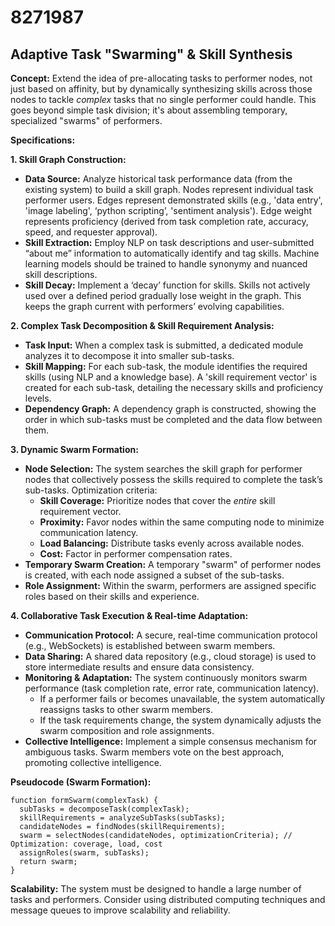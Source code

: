 # 8271987

## Adaptive Task "Swarming" & Skill Synthesis

**Concept:** Extend the idea of pre-allocating tasks to performer nodes, not just based on affinity, but by dynamically synthesizing skills across those nodes to tackle *complex* tasks that no single performer could handle. This goes beyond simple task division; it's about assembling temporary, specialized "swarms" of performers.

**Specifications:**

**1. Skill Graph Construction:**

*   **Data Source:**  Analyze historical task performance data (from the existing system) to build a skill graph. Nodes represent individual task performer users. Edges represent demonstrated skills (e.g., 'data entry', 'image labeling', ‘python scripting’, 'sentiment analysis'). Edge weight represents proficiency (derived from task completion rate, accuracy, speed, and requester approval).
*   **Skill Extraction:** Employ NLP on task descriptions and user-submitted “about me” information to automatically identify and tag skills.  Machine learning models should be trained to handle synonymy and nuanced skill descriptions.
*   **Skill Decay:**  Implement a ‘decay’ function for skills.  Skills not actively used over a defined period gradually lose weight in the graph. This keeps the graph current with performers’ evolving capabilities.

**2. Complex Task Decomposition & Skill Requirement Analysis:**

*   **Task Input:** When a complex task is submitted, a dedicated module analyzes it to decompose it into smaller sub-tasks.
*   **Skill Mapping:** For each sub-task, the module identifies the required skills (using NLP and a knowledge base).  A 'skill requirement vector' is created for each sub-task, detailing the necessary skills and proficiency levels.
*   **Dependency Graph:** A dependency graph is constructed, showing the order in which sub-tasks must be completed and the data flow between them.

**3. Dynamic Swarm Formation:**

*   **Node Selection:**  The system searches the skill graph for performer nodes that collectively possess the skills required to complete the task’s sub-tasks.  Optimization criteria:
    *   **Skill Coverage:** Prioritize nodes that cover the *entire* skill requirement vector.
    *   **Proximity:** Favor nodes within the same computing node to minimize communication latency.
    *   **Load Balancing:** Distribute tasks evenly across available nodes.
    *   **Cost:** Factor in performer compensation rates.
*   **Temporary Swarm Creation:** A temporary "swarm" of performer nodes is created, with each node assigned a subset of the sub-tasks.
*   **Role Assignment:**  Within the swarm, performers are assigned specific roles based on their skills and experience.

**4. Collaborative Task Execution & Real-time Adaptation:**

*   **Communication Protocol:** A secure, real-time communication protocol (e.g., WebSockets) is established between swarm members.
*   **Data Sharing:**  A shared data repository (e.g., cloud storage) is used to store intermediate results and ensure data consistency.
*   **Monitoring & Adaptation:**  The system continuously monitors swarm performance (task completion rate, error rate, communication latency).
    *   If a performer fails or becomes unavailable, the system automatically reassigns tasks to other swarm members.
    *   If the task requirements change, the system dynamically adjusts the swarm composition and role assignments.
*   **Collective Intelligence:** Implement a simple consensus mechanism for ambiguous tasks. Swarm members vote on the best approach, promoting collective intelligence.

**Pseudocode (Swarm Formation):**

```
function formSwarm(complexTask) {
  subTasks = decomposeTask(complexTask);
  skillRequirements = analyzeSubTasks(subTasks);
  candidateNodes = findNodes(skillRequirements);
  swarm = selectNodes(candidateNodes, optimizationCriteria); // Optimization: coverage, load, cost
  assignRoles(swarm, subTasks);
  return swarm;
}
```

**Scalability:** The system must be designed to handle a large number of tasks and performers.  Consider using distributed computing techniques and message queues to improve scalability and reliability.